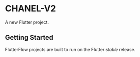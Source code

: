 # CHANEL-V2

A new Flutter project.

## Getting Started

FlutterFlow projects are built to run on the Flutter _stable_ release.
